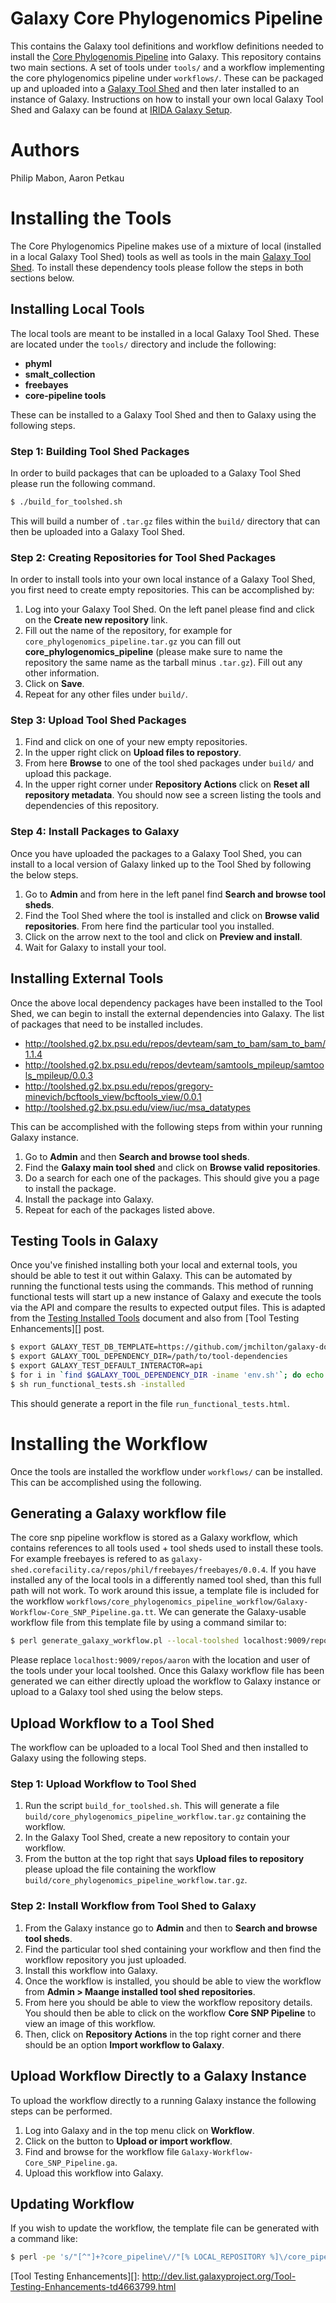 Galaxy Core Phylogenomics Pipeline
==================================

This contains the Galaxy tool definitions and workflow definitions needed to install the [Core Phylogenomis Pipeline][] into Galaxy.  This repository contains two main sections.  A set of tools under `tools/` and a workflow implementing the core phylogenomics pipeline under `workflows/`.  These can be packaged up and uploaded into a [Galaxy Tool Shed][] and then later installed to an instance of Galaxy.  Instructions on how to install your own local Galaxy Tool Shed and Galaxy can be found at [IRIDA Galaxy Setup][].

Authors
=======

Philip Mabon, Aaron Petkau

Installing the Tools
====================

The Core Phylogenomics Pipeline makes use of a mixture of local (installed in a local Galaxy Tool Shed) tools as well as tools in the main [Galaxy Tool Shed][].  To install these dependency tools please follow the steps in both sections below.

Installing Local Tools
----------------------

The local tools are meant to be installed in a local Galaxy Tool Shed.  These are located under the `tools/` directory and include the following:

* **phyml**
* **smalt_collection**
* **freebayes**
* **core-pipeline tools**

These can be installed to a Galaxy Tool Shed and then to Galaxy using the following steps.

### Step 1: Building Tool Shed Packages

In order to build packages that can be uploaded to a Galaxy Tool Shed please run the following command.

```bash
$ ./build_for_toolshed.sh
```

This will build a number of `.tar.gz` files within the `build/` directory that can then be uploaded into a Galaxy Tool Shed.


### Step 2: Creating Repositories for Tool Shed Packages

In order to install tools into your own local instance of a Galaxy Tool Shed, you first need to create empty repositories.  This can be accomplished by:

1. Log into your Galaxy Tool Shed.  On the left panel please find and click on the **Create new repository** link.
2. Fill out the name of the repository, for example for `core_phylogenomics_pipeline.tar.gz` you can fill out **core_phylogenomics_pipeline** (please make sure to name the repository the same name as the tarball minus `.tar.gz`).  Fill out any other information.
3. Click on **Save**.
4. Repeat for any other files under `build/`.

### Step 3: Upload Tool Shed Packages

1. Find and click on one of your new empty repositories.
2. In the upper right click on **Upload files to repostory**.
3. From here **Browse** to one of the tool shed packages under `build/` and upload this package.
4. In the upper right corner under **Repository Actions** click on **Reset all repository metadata**.  You should now see a screen listing the tools and dependencies of this repository.

### Step 4: Install Packages to Galaxy

Once you have uploaded the packages to a Galaxy Tool Shed, you can install to a local version of Galaxy linked up to the Tool Shed by following the below steps.

1. Go to **Admin** and from here in the left panel find **Search and browse tool sheds**.
2. Find the Tool Shed where the tool is installed and click on **Browse valid repositories**.  From here find the particular tool you installed.
3. Click on the arrow next to the tool and click on **Preview and install**.
4. Wait for Galaxy to install your tool.

Installing External Tools
-------------------------

Once the above local dependency packages have been installed to the Tool Shed, we can begin to install the external dependencies into Galaxy.  The list of packages that need to be installed includes.

* http://toolshed.g2.bx.psu.edu/repos/devteam/sam_to_bam/sam_to_bam/1.1.4
* http://toolshed.g2.bx.psu.edu/repos/devteam/samtools_mpileup/samtools_mpileup/0.0.3
* http://toolshed.g2.bx.psu.edu/repos/gregory-minevich/bcftools_view/bcftools_view/0.0.1
* http://toolshed.g2.bx.psu.edu/view/iuc/msa_datatypes 

This can be accomplished with the following steps from within your running Galaxy instance.

1. Go to **Admin** and then **Search and browse tool sheds**.
2. Find the **Galaxy main tool shed** and click on **Browse valid repositories**.
3. Do a search for each one of the packages.  This should give you a page to install the package.
4. Install the package into Galaxy.
5. Repeat for each of the packages listed above.

Testing Tools in Galaxy
-----------------------

Once you've finished installing both your local and external tools, you should be able to test it out within Galaxy.  This can be automated by running the functional tests using the commands.  This method of running functional tests will start up a new instance of Galaxy and execute the tools via the API and compare the results to expected output files.  This is adapted from the [Testing Installed Tools][] document and also from [Tool Testing Enhancements][] post.

```bash
$ export GALAXY_TEST_DB_TEMPLATE=https://github.com/jmchilton/galaxy-downloads/raw/master/db_gx_rev_0117.sqlite # speeds up database construction
$ export GALAXY_TOOL_DEPENDENCY_DIR=/path/to/tool-dependencies
$ export GALAXY_TEST_DEFAULT_INTERACTOR=api
$ for i in `find $GALAXY_TOOL_DEPENDENCY_DIR -iname 'env.sh'`; do echo $i; source $i; done # must source all environments for tool dependencies
$ sh run_functional_tests.sh -installed
```

This should generate a report in the file `run_functional_tests.html`.

Installing the Workflow
=======================

Once the tools are installed the workflow under `workflows/` can be installed.  This can be accomplished using the following.

Generating a Galaxy workflow file
---------------------------------

The core snp pipeline workflow is stored as a Galaxy workflow, which contains references to all tools used + tool sheds used to install these tools.  For example freebayes is refered to as `galaxy-shed.corefacility.ca/repos/phil/freebayes/freebayes/0.0.4`.  If you have installed any of the local tools in a differently named tool shed, than this full path will not work.  To work around this issue, a template file is included for the workflow `workflows/core_phylogenomics_pipeline_workflow/Galaxy-Workflow-Core_SNP_Pipeline.ga.tt`.  We can generate the Galaxy-usable workflow file from this template file by using a command similar to:

```bash
$ perl generate_galaxy_workflow.pl --local-toolshed localhost:9009/repos/aaron workflows/core_phylogenomics_pipeline_workflow/Galaxy-Workflow-Core_SNP_Pipeline.ga.tt > workflows/core_phylogenomics_pipeline_workflow/Galaxy-Workflow-Core_SNP_Pipeline.ga
```

Please replace `localhost:9009/repos/aaron` with the location and user of the tools under your local toolshed.  Once this Galaxy workflow file has been generated we can either directly upload the workflow to Galaxy instance or upload to a Galaxy tool shed using the below steps.

Upload Workflow to a Tool Shed
------------------------------

The workflow can be uploaded to a local Tool Shed and then installed to Galaxy using the following steps.

### Step 1: Upload Workflow to Tool Shed

1. Run the script `build_for_toolshed.sh`.  This will generate a file `build/core_phylogenomics_pipeline_workflow.tar.gz` containing the workflow.
2. In the Galaxy Tool Shed, create a new repository to contain your workflow.
3. From the button at the top right that says **Upload files to repository** please upload the file containing the workflow `build/core_phylogenomics_pipeline_workflow.tar.gz`.

### Step 2: Install Workflow from Tool Shed to Galaxy

1. From the Galaxy instance go to **Admin** and then to **Search and browse tool sheds**.
2. Find the particular tool shed containing your workflow and then find the workflow repository you just uploaded.
3. Install this workflow into Galaxy.
4. Once the workflow is installed, you should be able to view the workflow from **Admin > Maange installed tool shed repositories**.
5. From here you should be able to view the workflow repository details.  You should then be able to click on the workflow **Core SNP Pipeline** to view an image of this workflow.
6. Then, click on **Repository Actions** in the top right corner and there should be an option **Import workflow to Galaxy**.

Upload Workflow Directly to a Galaxy Instance
---------------------------------------------

To upload the workflow directly to a running Galaxy instance the following steps can be performed.

1. Log into Galaxy and in the top menu click on **Workflow**.
2. Click on the button to **Upload or import workflow**.
3. Find and browse for the workflow file `Galaxy-Workflow-Core_SNP_Pipeline.ga`.
4. Upload this workflow into Galaxy.

Updating Workflow
-----------------

If you wish to update the workflow, the template file can be generated with a command like:

```bash
$ perl -pe 's/"[^"]+?core_pipeline\//"[% LOCAL_REPOSITORY %]\/core_pipeline\//; s/"[^"]+?smalt_collection\//"[% LOCAL_REPOSITORY %]\/smalt_collection\//; s/"[^"]+?phyml\//"[% LOCAL_REPOSITORY %]\/phyml\//; s/"[^"]+?freebayes\//"[% LOCAL_REPOSITORY %]\/freebayes\//' path/to/Galaxy-Workflow-Core_SNP_Pipeline.ga > workflows/core_phylogenomics_pipeline_workflow/Galaxy-Workflow-Core_SNP_Pipeline.ga.tt
```

[Core Phylogenomis Pipeline]: https://github.com/apetkau/core-phylogenomics
[Galaxy Tool Shed]: https://wiki.galaxyproject.org/ToolShed
[Testing Installed Tools]: https://wiki.galaxyproject.org/TestingInstalledTools
[IRIDA Galaxy Setup]: https://irida.corefacility.ca/gitlab/irida/irida-install-documentation/tree/master/galaxy
[Automated Tool Tests]: https://wiki.galaxyproject.org/AutomatedToolTests
[Hosting a Local Tool Shed]: https://wiki.galaxyproject.org/HostingALocalToolShed
[Install and Test Certification]: https://wiki.galaxyproject.org/InstallAndTestCertification
[Tool Testing Enhancements][]: http://dev.list.galaxyproject.org/Tool-Testing-Enhancements-td4663799.html
